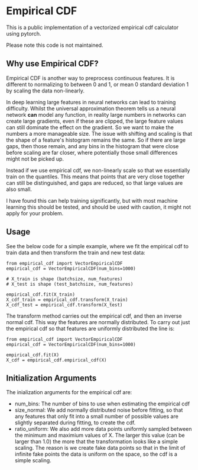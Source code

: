 # Empirical CDF

This is a public implementation of a vectorized empirical cdf calculator using pytorch.

Please note this code is not maintained.

## Why use Empirical CDF?
Empirical CDF is another way to preprocess continuous features. It is different to normalizing to between 0 and 1, or mean 0 standard deviation 1 by scaling the data non-linearly.

In deep learning large features in neural networks can lead to training difficulty. Whilst the universal approximation theorem tells us a neural network **can** model any function, in reality large numbers in networks can create large gradients, even if these are clipped, the large feature values can still dominate the effect on the gradient.
So we want to make the numbers a more manageable size. The issue with shifting and scaling is that the shape of a feature's histogram remains the same. So if there are large gaps, then those remain, and any bins in the histogram that were close before scaling are far closer, where potentially those small differences might not be picked up.

Instead if we use empirical cdf, we non-linearly scale so that we essentially train on the quantiles. This means that points that are very close together can still be distinguished, and gaps are reduced, so that large values are also small.

I have found this can help training significantly, but with most machine learning this should be tested, and should be used with caution, it might not apply for your problem.

## Usage

See the below code for a simple example, where we fit the empirical cdf to train data
and then transform the train and new test data:

```
from empirical_cdf import VectorEmpiricalCDF
empirical_cdf = VectorEmpiricalCDF(num_bins=1000)

# X_train is shape (batchsize, num_features)
# X_test is shape (test_batchsize, num_features)

empirical_cdf.fit(X_train)
X_cdf_train = empirical_cdf.transform(X_train)
X_cdf_test = empirical_cdf.transform(X_test)
```

The transform method carries out the empirical cdf, and then an inverse normal cdf. This way the features are normally distributed. To carry out just the empirical cdf so that features are uniformly distributed the line is:

```
from empirical_cdf import VectorEmpiricalCDF
empirical_cdf = VectorEmpiricalCDF(num_bins=1000)

empirical_cdf.fit(X)
X_cdf = empirical_cdf.empirical_cdf(X)
```

## Initialization Arguments

The inialization arguments for the empirical cdf are:

- num_bins: The number of bins to use when estimating the empirical cdf
- size_normal: We add normally distributed noise before fitting, so that any features that only fit into a small number of possible values are slightly separated during fitting, to create the cdf.
- ratio_uniform: We also add more data points uniformly sampled between the minimum and maximium values of X. The larger this value (can be larger than 1.0) the more that the transformation looks like a simple scaling. The reason is we create fake data points so that in the limit of infinite fake points the data is uniform on the space, so the cdf is a simple scaling.
